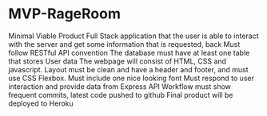 # MVP-RageRoom
Minimal Viable Product
Full Stack application that the user is able to interact with the server and get some information that is requested, back
Must follow RESTful API convention
The database must have at least one table that stores User data
The webpage will consist of HTML, CSS and javascript. 
Layout must be clean and have a header and footer, and must use CSS Flexbox.
Must include one nice looking font
Must respond to user interaction and provide data from Express API
Workflow must show frequent commits, latest code pushed to github
Final product will be deployed to Heroku
